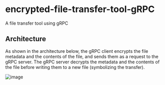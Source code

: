 # encrypted-file-transfer-tool-gRPC
A file transfer tool using gRPC

## Architecture
As shown in the architecture below, the gRPC client encrypts the file metadata and the contents of the file, and sends them as a request to the gRPC server. The gRPC server 
decrypts the metadata and the contents of the file before writing them to a new file (symbolizing the transfer).

![image](https://github.com/MaryannGitonga/encrypted-file-transfer-tool-gRPC/assets/34104277/07b20383-a574-4ba7-977e-286b1a0b4b52)
